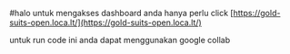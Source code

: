 #halo
untuk mengakses dashboard anda hanya perlu click
[https://gold-suits-open.loca.lt/](https://gold-suits-open.loca.lt/)

untuk run code ini anda dapat menggunakan google collab
